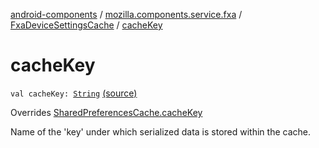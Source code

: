 [android-components](../../index.md) / [mozilla.components.service.fxa](../index.md) / [FxaDeviceSettingsCache](index.md) / [cacheKey](./cache-key.md)

# cacheKey

`val cacheKey: `[`String`](https://kotlinlang.org/api/latest/jvm/stdlib/kotlin/-string/index.html) [(source)](https://github.com/mozilla-mobile/android-components/blob/master/components/service/firefox-accounts/src/main/java/mozilla/components/service/fxa/FxaDeviceSettingsCache.kt#L29)

Overrides [SharedPreferencesCache.cacheKey](../../mozilla.components.support.base.utils/-shared-preferences-cache/cache-key.md)

Name of the 'key' under which serialized data is stored within the cache.

